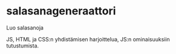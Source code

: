 # salasanageneraattori
Luo salasanoja


JS, HTML ja CSS:n yhdistämisen harjoittelua, JS:n ominaisuuksiin tutustumista.
